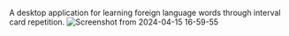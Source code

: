A desktop application for learning foreign language words through interval card repetition.
![Screenshot from 2024-04-15 16-59-55](https://github.com/Llao11/SpacedDict/assets/104370142/852a730c-6990-46df-aa56-a06014a1238b)
